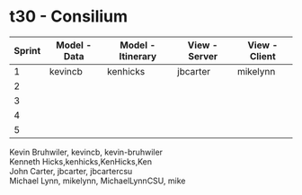 # t30 - Consilium

|Sprint | Model - Data | Model - Itinerary | View - Server  | View - Client |
|-------|--------------|-------------------|----------------|---------------|
|   1   | kevincb      | kenhicks          | jbcarter       | mikelynn      |
|   2   |              |                   |                |               |
|   3   |              |                   |                |               |
|   4   |              |                   |                |               |
|   5   |              |                   |                |               |

Kevin Bruhwiler, kevincb, kevin-bruhwiler  
Kenneth Hicks,kenhicks,KenHicks,Ken  
John Carter, jbcarter, jbcartercsu  
Michael Lynn, mikelynn, MichaelLynnCSU, mike

